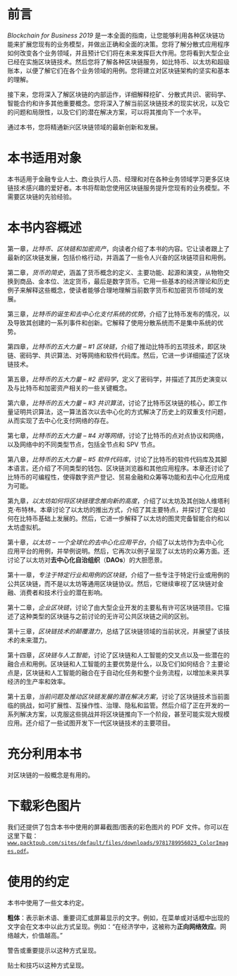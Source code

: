 # 前言

*Blockchain for Business 2019* 是一本全面的指南，让您能够利用各种区块链功能来扩展您现有的业务模型，并做出正确和全面的决策。您将了解分散式应用程序如何改变各个业务领域，并且预计它们将在未来发挥巨大作用。您将看到大型企业已经在实施区块链技术。然后您将了解各种区块链服务，如比特币、以太坊和超级账本，以便了解它们在各个业务领域的用例。您将建立对区块链架构的坚实和基本的理解。

接下来，您将深入了解区块链的内部运作，详细解释挖矿、分散式共识、密码学、智能合约和许多其他重要概念。您将深入了解当前区块链技术的现实状况，以及它的问题和局限性，以及它们的潜在解决方案，可以将其推向下一个水平。

通过本书，您将精通新兴区块链领域的最新创新和发展。

# 本书适用对象

本书适用于金融专业人士、商业执行人员、经理和对在各种业务领域学习更多区块链技术感兴趣的爱好者。本书将帮助您使用区块链服务提升您现有的业务模型。不需要区块链的先验经验。

# 本书内容概述

第一章，*比特币、区块链和加密资产*，向读者介绍了本书的内容。它让读者跟上了最新的区块链发展，包括价格行动，并涵盖了一些令人兴奋的区块链项目和用例。

第二章，*货币的简史*，涵盖了货币概念的定义、主要功能、起源和演变，从物物交换到商品、金本位、法定货币，最后是数字货币。它用一些基本的经济理论和历史例子来解释这些概念，使读者能够合理地理解当前数字货币和加密货币领域的发展。

第三章，*比特币的诞生和去中心化支付系统的优势*，介绍了比特币发布的情况，以及导致其创建的一系列事件和创新。它解释了使用分散系统而不是集中系统的优势。

第四章，*比特币的五大力量 – #1 区块链*，介绍了推动比特币的五项技术，即区块链、密码学、共识算法、对等网络和软件代码库。然后，它进一步详细描述了区块链技术。

第五章，*比特币的五大力量 – #2 密码学*，定义了密码学，并描述了其历史演变以及与比特币和加密资产相关的一些关键概念。

第六章，*比特币的五大力量 – #3 共识算法*，讨论了比特币区块链的核心，即工作量证明共识算法，这一算法首次以去中心化的方式解决了历史上的双重支付问题，从而实现了去中心化支付网络的存在。

第七章，*比特币的五大力量 – #4 对等网络*，讨论了比特币的点对点协议和网络，以及网络中的不同类型节点，包括全节点和 SPV 节点。

第八章，*比特币的五大力量 – #5 软件代码库*，讨论了比特币的软件代码库及其脚本语言。还介绍了不同类型的钱包、区块链浏览器和其他应用程序。本章还讨论了比特币的可编程性，使得数字资产登记、贸易金融和众筹等功能和去中心化应用成为可能。

第九章，*以太坊如何将区块链理念推向新的高度*，介绍了以太坊及其创始人维塔利克·布特林。本章讨论了以太坊的推出方式，介绍了其主要特点，并探讨了它是如何在比特币基础上发展的。然后，它进一步解释了以太坊的图灵完备智能合约和以太坊虚拟机。

第十章，*以太坊 – 一个全球化的去中心化应用平台*，介绍了以太坊作为去中心化应用平台的用例，并举例说明。然后，它再次以例子呈现了以太坊的众筹方面。还讨论了以太坊对**去中心化自治组织**（**DAOs**）的大胆愿景。

第十一章，*专注于特定行业和用例的区块链*，介绍了一些专注于特定行业或用例的公共区块链，而不是以太坊等通用区块链协议。然后，它继续审视了区块链对金融、消费者和技术行业的潜在影响。

第十二章，*企业区块链*，讨论了由大型企业开发的主要私有许可区块链项目。它描述了这种类型的区块链与之前讨论的无许可公共区块链之间的区别。

第十三章，*区块链技术的颠覆潜力*，总结了区块链领域的当前状况，并展望了该技术的未来潜力。

第十四章，*区块链与人工智能*，讨论了区块链和人工智能的交叉点以及一些潜在的融合点和用例。区块链和人工智能的主要优势是什么，以及它们如何结合？主要论点是，区块链和人工智能的融合在于自动化任务和整个业务流程，以增加未来共享经济的生产率和效率。

第十五章，*当前问题及推动区块链发展的潜在解决方案*，讨论了区块链技术当前面临的挑战，如可扩展性、互操作性、治理、隐私和监管。然后介绍了正在开发的一系列解决方案，以克服这些挑战并将区块链推向下一个阶段，甚至可能实现大规模应用。还介绍了一些试图开发下一代区块链技术的主要项目。

# 充分利用本书

对区块链的一般概念是有用的。

# 下载彩色图片

我们还提供了包含本书中使用的屏幕截图/图表的彩色图片的 PDF 文件。你可以在这里下载：[`www.packtpub.com/sites/default/files/downloads/9781789956023_ColorImages.pdf`](https://www.packtpub.com/sites/default/files/downloads/9781789956023_ColorImages.pdf)。

# 使用的约定

本书中使用了一些文本约定。

**粗体**：表示新术语、重要词汇或屏幕显示的文字。例如，在菜单或对话框中出现的文字会在文本中以此方式呈现。例如：“在经济学中，这被称为**正向网络效应**。网络越大，价值越高。”

警告或重要提示以这种方式呈现。

贴士和技巧以这种方式呈现。
